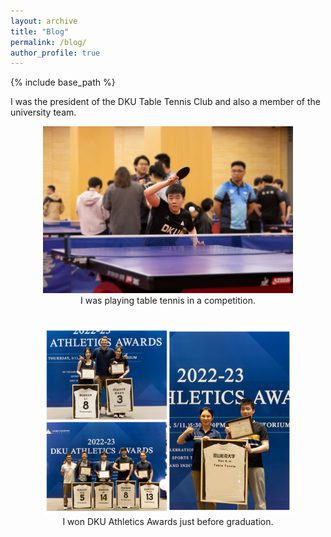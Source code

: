 ```yaml
---
layout: archive
title: "Blog"
permalink: /blog/
author_profile: true
---
```


{% include base_path %}


I was the president of the DKU Table Tennis Club and also a member of the university team.
<br/>
<center><img src="/images/tabletennis2.jpg" alt="Shihe Pan playing table tennis in a competition" width="400"/></center>  
<center>I was playing table tennis in a competition.</center>
<br/>
<br/>
<center><img src="/images/tabletennis.jpg" alt="Shihe Pan won DKU Athletics Awards" width="400"/></center>  
<center>I won DKU Athletics Awards just before graduation.</center>


